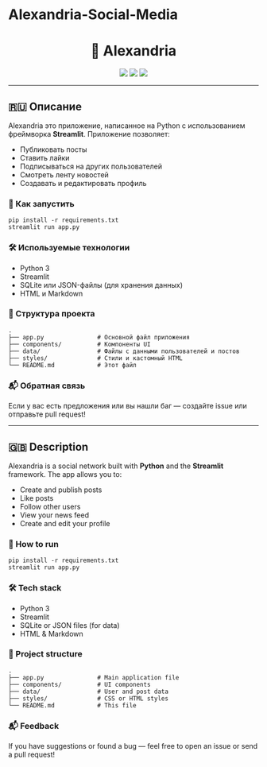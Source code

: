 # Alexandria-Social-Media
<h1 align="center">📣 Alexandria</h1>

<p align="center">
  <img src="https://img.shields.io/badge/Made%20with-Streamlit-blue?logo=streamlit" />
  <img src="https://img.shields.io/badge/Python-3.12-blue?logo=python" />
  <img src="https://img.shields.io/badge/License-MIT-green" />
</p>

<hr>

<h2>🇷🇺 Описание</h2>

<p>
Alexandria это приложение, написанное на Python с использованием фреймворка <strong>Streamlit</strong>. Приложение позволяет:
</p>
<ul>
  <li>Публиковать посты</li>
  <li>Ставить лайки</li>
  <li>Подписываться на других пользователей</li>
  <li>Смотреть ленту новостей</li>
  <li>Создавать и редактировать профиль</li>
</ul>

<h3>🚀 Как запустить</h3>

<pre><code>pip install -r requirements.txt
streamlit run app.py</code></pre>

<h3>🛠 Используемые технологии</h3>

<ul>
  <li>Python 3</li>
  <li>Streamlit</li>
  <li>SQLite или JSON-файлы (для хранения данных)</li>
  <li>HTML и Markdown</li>
</ul>

<h3>📁 Структура проекта</h3>

<pre><code>.
├── app.py               # Основной файл приложения
├── components/          # Компоненты UI
├── data/                # Файлы с данными пользователей и постов
├── styles/              # Стили и кастомный HTML
└── README.md            # Этот файл
</code></pre>

<h3>📬 Обратная связь</h3>
<p>Если у вас есть предложения или вы нашли баг — создайте issue или отправьте pull request!</p>

<hr>

<h2>🇬🇧 Description</h2>

<p>
Alexandria is a  social network built with <strong>Python</strong> and the <strong>Streamlit</strong> framework. The app allows you to:
</p>
<ul>
  <li>Create and publish posts</li>
  <li>Like posts</li>
  <li>Follow other users</li>
  <li>View your news feed</li>
  <li>Create and edit your profile</li>
</ul>

<h3>🚀 How to run</h3>

<pre><code>pip install -r requirements.txt
streamlit run app.py</code></pre>

<h3>🛠 Tech stack</h3>

<ul>
  <li>Python 3</li>
  <li>Streamlit</li>
  <li>SQLite or JSON files (for data)</li>
  <li>HTML & Markdown</li>
</ul>

<h3>📁 Project structure</h3>

<pre><code>.
├── app.py               # Main application file
├── components/          # UI components
├── data/                # User and post data
├── styles/              # CSS or HTML styles
└── README.md            # This file
</code></pre>

<h3>📬 Feedback</h3>
<p>If you have suggestions or found a bug — feel free to open an issue or send a pull request!</p>
